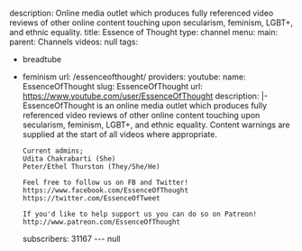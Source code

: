 description: Online media outlet which produces fully referenced video reviews of
  other online content touching upon secularism, feminism, LGBT+, and ethnic equality.
title: Essence of Thought
type: channel
menu:
  main:
    parent: Channels
videos: null
tags:
- breadtube
- feminism
url: /essenceofthought/
providers:
  youtube:
    name: EssenceOfThought
    slug: EssenceOfThought
    url: https://www.youtube.com/user/EssenceOfThought
    description: |-
      EssenceOfThought is an online media outlet which produces fully referenced video reviews of other online content touching upon secularism, feminism, LGBT+, and ethnic equality. Content warnings are supplied at the start of all videos where appropriate.

      Current admins;
      Udita Chakrabarti (She)
      Peter/Ethel Thurston (They/She/He)

      Feel free to follow us on FB and Twitter!
      https://www.facebook.com/EssenceOfThought
      https://twitter.com/EssenceOfTweet

      If you'd like to help support us you can do so on Patreon!
      http://www.patreon.com/EssenceOfThought
    subscribers: 31167
--- null

